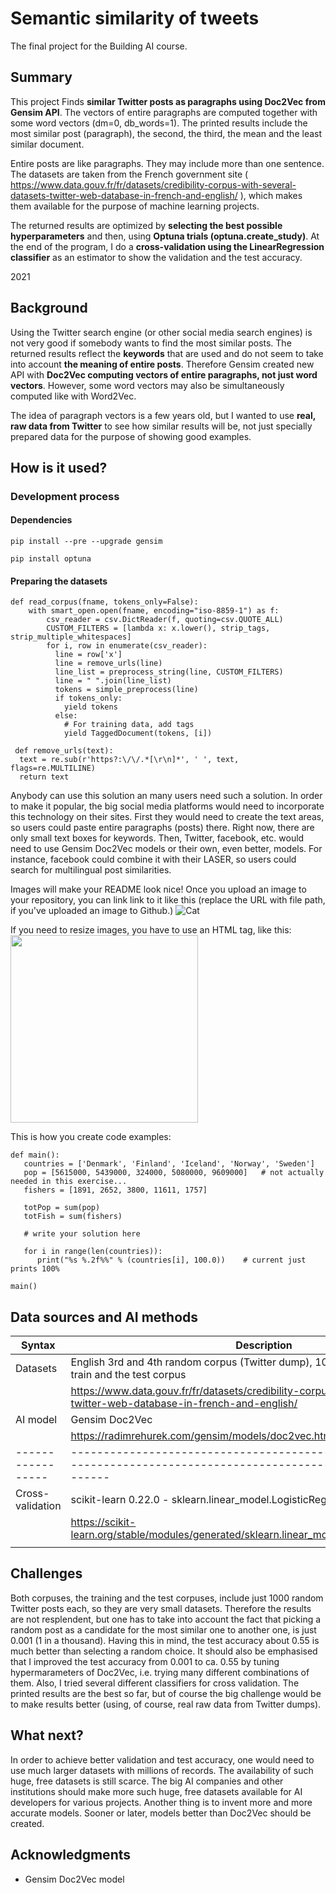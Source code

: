 <!-- This is the markdown template for the final project of the Building AI course, 
created by Reaktor Innovations and University of Helsinki. 
Copy the template, paste it to your GitHub README and edit! -->

# Semantic similarity of tweets

The final project for the Building AI course.

## Summary

This project Finds **similar Twitter posts as paragraphs using Doc2Vec from Gensim API**. 
The vectors of entire paragraphs are computed together with some word vectors (dm=0, db_words=1). The printed results include the most similar post (paragraph), the second, the third, the mean and the least similar document. 

Entire posts are like paragraphs. They may include more than one sentence. The datasets are taken from the French government site ( https://www.data.gouv.fr/fr/datasets/credibility-corpus-with-several-datasets-twitter-web-database-in-french-and-english/ ), which makes them available for the purpose of machine learning projects.

The returned results are optimized by **selecting the best possible hyperparameters** and then, using **Optuna trials (optuna.create_study)**. 
At the end of the program, I do a **cross-validation using the LinearRegression classifier** as an estimator to show the validation and the test accuracy.

2021

## Background

Using the Twitter search engine (or other social media search engines) is not very good if somebody wants to find the most similar posts. The returned results reflect the **keywords** that are used and do not seem to take into account **the meaning of entire posts**. Therefore Gensim created new API with **Doc2Vec computing vectors of entire paragraphs, not just word vectors**. However, some word vectors may also be simultaneously computed like with Word2Vec. 

The idea of paragraph vectors is a few years old, but I wanted to use **real, raw data from Twitter** to see how similar results will be, not just specially prepared data for the purpose of showing good examples.

## How is it used?

### Development process

#### Dependencies
```
pip install --pre --upgrade gensim

pip install optuna
```
#### Preparing the datasets
```
def read_corpus(fname, tokens_only=False):
    with smart_open.open(fname, encoding="iso-8859-1") as f:
        csv_reader = csv.DictReader(f, quoting=csv.QUOTE_ALL)
        CUSTOM_FILTERS = [lambda x: x.lower(), strip_tags, strip_multiple_whitespaces]
        for i, row in enumerate(csv_reader):
          line = row['x']
          line = remove_urls(line)
          line_list = preprocess_string(line, CUSTOM_FILTERS)
          line = " ".join(line_list)
          tokens = simple_preprocess(line)
          if tokens_only:
            yield tokens
          else:
            # For training data, add tags
            yield TaggedDocument(tokens, [i])

 def remove_urls(text):
  text = re.sub(r'https?:\/\/.*[\r\n]*', ' ', text, flags=re.MULTILINE)
  return text
```
Anybody can use this solution an many users need such a solution. In order to make it popular, the big social media platforms would need to incorporate this technology on their sites. First they would need to create the text areas, so users could paste entire paragraphs (posts) there. Right now, there are only small text boxes for keywords. Then, Twitter, facebook, etc. would need to use Gensim Doc2Vec models or their own, even better, models. For instance, facebook could combine it with their LASER, so users could search for multilingual post similarities.

Images will make your README look nice!
Once you upload an image to your repository, you can link link to it like this (replace the URL with file path, if you've uploaded an image to Github.)
![Cat](https://upload.wikimedia.org/wikipedia/commons/5/5e/Sleeping_cat_on_her_back.jpg)

If you need to resize images, you have to use an HTML tag, like this:
<img src="https://upload.wikimedia.org/wikipedia/commons/5/5e/Sleeping_cat_on_her_back.jpg" width="300">

This is how you create code examples:
```
def main():
   countries = ['Denmark', 'Finland', 'Iceland', 'Norway', 'Sweden']
   pop = [5615000, 5439000, 324000, 5080000, 9609000]   # not actually needed in this exercise...
   fishers = [1891, 2652, 3800, 11611, 1757]

   totPop = sum(pop)
   totFish = sum(fishers)

   # write your solution here

   for i in range(len(countries)):
      print("%s %.2f%%" % (countries[i], 100.0))    # current just prints 100%

main()
```
## Data sources and AI methods

| Syntax            | Description                                                                                                                   |
| ----------------- | ----------------------------------------------------------------------------------------------------------------------------- |
| Datasets          |  English 3rd and 4th random corpus (Twitter dump), 1000 posts each, used as the train and the test corpus                     |
|                   |  https://www.data.gouv.fr/fr/datasets/credibility-corpus-with-several-datasets-twitter-web-database-in-french-and-english/    |                              | ----------------- |  ---------------------------------------------------------------------------------------------------------------------------- |
| AI model          |  Gensim Doc2Vec                                                                                                               |
|                   |  https://radimrehurek.com/gensim/models/doc2vec.html                                                                          |   
| ----------------- |  ---------------------------------------------------------------------------------------------------------------------------- |
| Cross-validation  |  scikit-learn 0.22.0 - sklearn.linear_model.LogisticRegression                                                                |
|                   |  https://scikit-learn.org/stable/modules/generated/sklearn.linear_model.LogisticRegression.html                               |
|                   |                                                                                                                               |

## Challenges

Both corpuses, the training and the test corpuses, include just 1000 random Twitter posts each, so they are very small datasets. Therefore the results are not resplendent, but one has to take into account the fact that picking a random post as a candidate for the most similar one to another one, is just 0.001 (1 in a thousand). Having this in mind, the test accuracy about 0.55 is much better than selecting a random choice. 
It should also be emphasised that I improved the test accuracy from 0.001 to ca. 0.55 by tuning hypermarameters of Doc2Vec, i.e. trying many different combinations of them. Also, I tried several different classifiers for cross validation. The printed results are the best so far, but of course the big challenge would be to make results better (using, of course, real raw data from Twitter dumps).

## What next?

In order to achieve better validation and test accuracy, one would need to use much larger datasets with millions of records. The availability of such huge, free datasets is still scarce. The big AI companies and other institutions should make more such huge, free datasets available for AI developers for various projects.
Another thing is to invent more and more accurate models. Sooner or later, models better than Doc2Vec should be created.

## Acknowledgments

* Gensim Doc2Vec model


